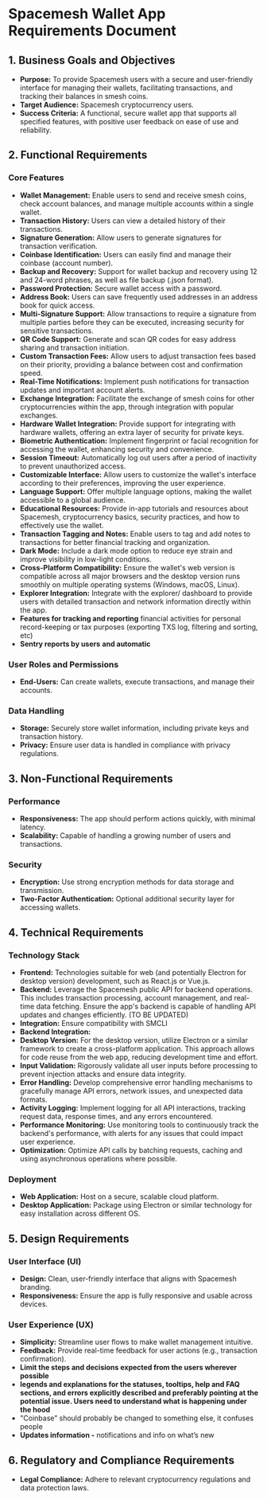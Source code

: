 # Spacemesh Wallet App Requirements Document

## 1. Business Goals and Objectives

* **Purpose:** To provide Spacemesh users with a secure and user-friendly interface for managing their wallets, facilitating transactions, and tracking their balances in smesh coins.
* **Target Audience:** Spacemesh cryptocurrency users.
* **Success Criteria:** A functional, secure wallet app that supports all specified features, with positive user feedback on ease of use and reliability.

## 2. Functional Requirements

### Core Features

* **Wallet Management:** Enable users to send and receive smesh coins, check account balances, and manage multiple accounts within a single wallet.
* **Transaction History:** Users can view a detailed history of their transactions.
* **Signature Generation:** Allow users to generate signatures for transaction verification.
* **Coinbase Identification:** Users can easily find and manage their coinbase (account number).
* **Backup and Recovery:** Support for wallet backup and recovery using 12 and 24-word phrases, as well as file backup (.json format).
* **Password Protection:** Secure wallet access with a password.
* **Address Book:** Users can save frequently used addresses in an address book for quick access.
* **Multi-Signature Support:** Allow transactions to require a signature from multiple parties before they can be executed, increasing security for sensitive transactions.
* **QR Code Support:** Generate and scan QR codes for easy address sharing and transaction initiation.
* **Custom Transaction Fees:** Allow users to adjust transaction fees based on their priority, providing a balance between cost and confirmation speed.
* **Real-Time Notifications:** Implement push notifications for transaction updates and important account alerts.
* **Exchange Integration:** Facilitate the exchange of smesh coins for other cryptocurrencies within the app, through integration with popular exchanges.
* **Hardware Wallet Integration:** Provide support for integrating with hardware wallets, offering an extra layer of security for private keys.
* **Biometric Authentication:** Implement fingerprint or facial recognition for accessing the wallet, enhancing security and convenience.
* **Session Timeout:** Automatically log out users after a period of inactivity to prevent unauthorized access.
* **Customizable Interface:** Allow users to customize the wallet's interface according to their preferences, improving the user experience.
* **Language Support:** Offer multiple language options, making the wallet accessible to a global audience.
* **Educational Resources:** Provide in-app tutorials and resources about Spacemesh, cryptocurrency basics, security practices, and how to effectively use the wallet.
* **Transaction Tagging and Notes:** Enable users to tag and add notes to transactions for better financial tracking and organization.
* **Dark Mode:** Include a dark mode option to reduce eye strain and improve visibility in low-light conditions.
* **Cross-Platform Compatibility:** Ensure the wallet's web version is compatible across all major browsers and the desktop version runs smoothly on multiple operating systems (Windows, macOS, Linux).
* **Explorer Integration:** Integrate with the explorer/ dashboard to provide users with detailed transaction and network information directly within the app.
* **Features for tracking and reporting** financial activities for personal record-keeping or tax purposes (exporting TXS log, filtering and sorting, etc)
* **Sentry reports by users** **and automatic**

### User Roles and Permissions

* **End-Users:** Can create wallets, execute transactions, and manage their accounts.

### Data Handling

* **Storage:** Securely store wallet information, including private keys and transaction history.
* **Privacy:** Ensure user data is handled in compliance with privacy regulations.

## 3. Non-Functional Requirements

### Performance

* **Responsiveness:** The app should perform actions quickly, with minimal latency.
* **Scalability:** Capable of handling a growing number of users and transactions.

### Security

* **Encryption:** Use strong encryption methods for data storage and transmission.
* **Two-Factor Authentication:** Optional additional security layer for accessing wallets.

## 4. Technical Requirements

### Technology Stack

* **Frontend:** Technologies suitable for web (and potentially Electron for desktop version) development, such as React.js or Vue.js.
* **Backend:** Leverage the Spacemesh public API for backend operations. This includes transaction processing, account management, and real-time data fetching. Ensure the app's backend is capable of handling API updates and changes efficiently. (TO BE UPDATED)
* **Integration:** Ensure compatibility with SMCLI
* **Backend Integration:**
* **Desktop Version:** For the desktop version, utilize Electron or a similar framework to create a cross-platform application. This approach allows for code reuse from the web app, reducing development time and effort.
* **Input Validation:** Rigorously validate all user inputs before processing to prevent injection attacks and ensure data integrity.
* **Error Handling:** Develop comprehensive error handling mechanisms to gracefully manage API errors, network issues, and unexpected data formats.
* **Activity Logging:** Implement logging for all API interactions, tracking request data, response times, and any errors encountered.
* **Performance Monitoring:** Use monitoring tools to continuously track the backend's performance, with alerts for any issues that could impact user experience.
* **Optimization:** Optimize API calls by batching requests, caching and using asynchronous operations where possible.

### Deployment

* **Web Application:** Host on a secure, scalable cloud platform.
* **Desktop Application:** Package using Electron or similar technology for easy installation across different OS.

## 5. Design Requirements

### User Interface (UI)

* **Design:** Clean, user-friendly interface that aligns with Spacemesh branding.
* **Responsiveness:** Ensure the app is fully responsive and usable across devices.

### User Experience (UX)

* **Simplicity:** Streamline user flows to make wallet management intuitive.
* **Feedback:** Provide real-time feedback for user actions (e.g., transaction confirmation).
* **Limit the steps and decisions expected from the users wherever possible**
* **legends and explanations for the statuses, tooltips, help and FAQ sections, and errors explicitly described and preferably pointing at the potential issue.
  Users need to understand what is happening under the hood**
* "Coinbase” should probably be changed to something else, it confuses people
* **Updates information -** notifications and info on what’s new

## 6. Regulatory and Compliance Requirements

* **Legal Compliance:** Adhere to relevant cryptocurrency regulations and data protection laws.
